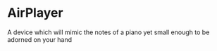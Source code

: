 # AirPlayer
A device which will mimic the notes of a piano yet small enough to be adorned on your hand
